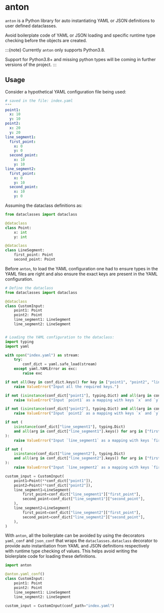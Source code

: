# anton

`anton` is a Python library for auto instantiating YAML or JSON definitions to user defined dataclasses.

Avoid boilerplate code of YAML or JSON loading and specific runtime type checking before the objects are created.

:::{note}
Currently ``anton`` only supports Python3.8.

Support for Python3.8+ and missing python types will be coming in further versions of the project.
:::

## Usage

Consider a hypothetical YAML configuration file being used:

```yaml
# saved in the file: index.yaml
"""
point1:
  x: 10
  y: 10
point2:
  x: 20
  y: 20
line_segment1:
  first_point:
    x: 0
    y: 0
  second_point:
    x: 10
    y: 10
line_segment2:
  first_point:
    x: 0
    y: 10
  second_point:
    x: 10
    y: 0
```

Assuming the dataclass definitions as:

```python
from dataclasses import dataclass

@dataclass
class Point:
    x: int
    y: int

@dataclass
class LineSegment:
    first_point: Point
    second_point: Point
```


Before `anton`, to load the YAML configuration one had to ensure types in the YAML files are right and also ensure the exact keys are present in the YAML configuration.

```python
# Define the dataclass
from dataclasses import dataclass

@dataclass
class CustomInput:
    point1: Point
    point2: Point
    line_segment1: LineSegment
    line_segment2: LineSegment


# Loading the YAML configuration to the dataclass:
import typing
import yaml

with open("index.yaml") as stream:
    try:
        conf_dict = yaml.safe_load(stream)
    except yaml.YAMLError as exc:
        raise exc

if not all(key in conf_dict.keys() for key in ["point1", "point2", "line_segment1", "line_segment2"]):
    raise ValueError("Input all the required keys.")

if not (isinstance(conf_dict["point1"], typing.Dict) and all(arg in conf_dict["point1"].keys() for arg in ["x", "y"])):
    raise ValueError("Input `point1` as a mapping with keys `x` and `y`.")

if not (isinstance(conf_dict["point2"], typing.Dict) and all(arg in conf_dict["point2"].keys() for arg in ["x", "y"])):
    raise ValueError("Input `point2` as a mapping with keys `x` and `y`.")

if not (
    isinstance(conf_dict["line_segment1"], typing.Dict)
    and all(arg in conf_dict["line_segment1"].keys() for arg in ["first_point", "second_point"])
):
    raise ValueError("Input `line_segment1` as a mapping with keys `first_point` and `second_point`.")

if not (
    isinstance(conf_dict["line_segment2"], typing.Dict)
    and all(arg in conf_dict["line_segment2"].keys() for arg in ["first_point", "second_point"])
):
    raise ValueError("Input `line_segment2` as a mapping with keys `first_point` and `second_point`.")

custom_input = CustomInput(
    point1=Point(**conf_dict["point1"]),
    point2=Point(**conf_dict["point2"]),
    line_segment1=LineSegment(
        first_point=conf_dict["line_segment1"]["first_point"],
        second_point=conf_dict["line_segment1"]["second_point"],
    ),
    line_segment2=LineSegment(
        first_point=conf_dict["line_segment2"]["first_point"],
        second_point=conf_dict["line_segment2"]["second_point"],
    ),
)
```

With `anton`, all the boilerplate can be avoided by using the decorators `yaml_conf` and `json_conf` that wraps the `dataclasses.dataclass` decorator to provide auto instantiation from YAML and JSON definitions respectively with runtime type checking of values. This helps avoid writing the biolerplate code for loading these definitions.

```python
import anton

@anton.yaml_conf()
class CustomInput:
    point1: Point
    point2: Point
    line_segment1: LineSegment
    line_segment2: LineSegment

custom_input = CustomInput(conf_path="index.yaml")

```
